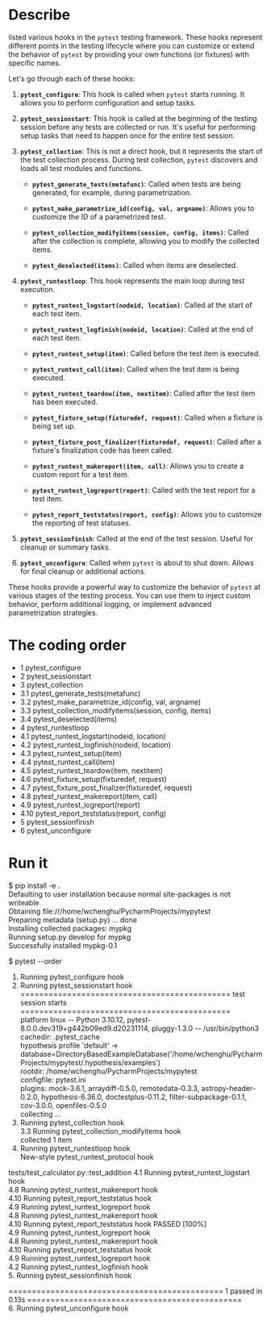 # Describe
listed various hooks in the `pytest` testing framework. These hooks represent different points in the testing lifecycle where you can customize or extend the behavior of `pytest` by providing your own functions (or fixtures) with specific names.

Let's go through each of these hooks:

1. **`pytest_configure`**: This hook is called when `pytest` starts running. It allows you to perform configuration and setup tasks.

2. **`pytest_sessionstart`**: This hook is called at the beginning of the testing session before any tests are collected or run. It's useful for performing setup tasks that need to happen once for the entire test session.

3. **`pytest_collection`**: This is not a direct hook, but it represents the start of the test collection process. During test collection, `pytest` discovers and loads all test modules and functions.

   - **`pytest_generate_tests(metafunc)`**: Called when tests are being generated, for example, during parametrization.

   - **`pytest_make_parametrize_id(config, val, argname)`**: Allows you to customize the ID of a parametrized test.

   - **`pytest_collection_modifyitems(session, config, items)`**: Called after the collection is complete, allowing you to modify the collected items.

   - **`pytest_deselected(items)`**: Called when items are deselected.

4. **`pytest_runtestloop`**: This hook represents the main loop during test execution.

   - **`pytest_runtest_logstart(nodeid, location)`**: Called at the start of each test item.

   - **`pytest_runtest_logfinish(nodeid, location)`**: Called at the end of each test item.

   - **`pytest_runtest_setup(item)`**: Called before the test item is executed.

   - **`pytest_runtest_call(item)`**: Called when the test item is being executed.

   - **`pytest_runtest_teardow(item, nextitem)`**: Called after the test item has been executed.

   - **`pytest_fixture_setup(fixturedef, request)`**: Called when a fixture is being set up.

   - **`pytest_fixture_post_finalizer(fixturedef, request)`**: Called after a fixture's finalization code has been called.

   - **`pytest_runtest_makereport(item, call)`**: Allows you to create a custom report for a test item.

   - **`pytest_runtest_logreport(report)`**: Called with the test report for a test item.

   - **`pytest_report_teststatus(report, config)`**: Allows you to customize the reporting of test statuses.

5. **`pytest_sessionfinish`**: Called at the end of the test session. Useful for cleanup or summary tasks.

6. **`pytest_unconfigure`**: Called when `pytest` is about to shut down. Allows for final cleanup or additional actions.

These hooks provide a powerful way to customize the behavior of `pytest` at various stages of the testing process. You can use them to inject custom behavior, perform additional logging, or implement advanced parametrization strategies.
# The coding order
 - 1 pytest_configure 
 - 2 pytest_sessionstart 
 - 3 pytest_collection 
 - 3.1 pytest_generate_tests(metafunc)
 - 3.2 pytest_make_parametrize_id(config, val, argname) 
 - 3.3 pytest_collection_modifyitems(session, config, items) 
 - 3.4 pytest_deselected(items) 
 - 4 pytest_runtestloop 
 - 4.1 pytest_runtest_logstart(nodeid, location) 
 - 4.2 pytest_runtest_logfinish(nodeid, location) 
 - 4.3 pytest_runtest_setup(item) 
 - 4.4 pytest_runtest_call(item)
 - 4.5 pytest_runtest_teardow(item, nextitem) 
 - 4.6 pytest_fixture_setup(fixturedef, request) 
 - 4.7 pytest_fixture_post_finalizer(fixturedef, request) 
 - 4.8 pytest_runtest_makereport(item, call) 
 - 4.9 pytest_runtest_logreport(report) 
 - 4.10 pytest_report_teststatus(report, config) 
 - 5 pytest_sessionfinish
 - 6 pytest_unconfigure
# Run it
$ pip install -e .  
Defaulting to user installation because normal site-packages is not writeable  
Obtaining file:///home/wchenghu/PycharmProjects/mypytest  
  Preparing metadata (setup.py) ... done  
Installing collected packages: mypkg  
  Running setup.py develop for mypkg  
Successfully installed mypkg-0.1  

$ pytest --order  
1. Running pytest_configure hook  
2. Running pytest_sessionstart hook  
============================================= test session starts =============================================  
platform linux -- Python 3.10.12, pytest-8.0.0.dev319+g442b09ed9.d20231114, pluggy-1.3.0 -- /usr/bin/python3  
cachedir: .pytest_cache  
hypothesis profile 'default' -> database=DirectoryBasedExampleDatabase('/home/wchenghu/PycharmProjects/mypytest/.hypothesis/examples')  
rootdir: /home/wchenghu/PycharmProjects/mypytest  
configfile: pytest.ini  
plugins: mock-3.6.1, arraydiff-0.5.0, remotedata-0.3.3, astropy-header-0.2.0, hypothesis-6.36.0, doctestplus-0.11.2, filter-subpackage-0.1.1, cov-3.0.0, openfiles-0.5.0  
collecting ...  
3. Running pytest_collection hook  
3.3 Running pytest_collection_modifyitems hook  
collected 1 item                                                                                                
4. Running pytest_runtestloop hook  
New-style pytest_runtest_protocol hook  

tests/test_calculator.py::test_addition 
4.1 Running pytest_runtest_logstart hook  
4.8 Running pytest_runtest_makereport hook  
4.10 Running pytest_report_teststatus hook  
4.9 Running pytest_runtest_logreport hook  
4.8 Running pytest_runtest_makereport hook  
4.10 Running pytest_report_teststatus hook  PASSED                                                          [100%]  
4.9 Running pytest_runtest_logreport hook  
4.8 Running pytest_runtest_makereport hook  
4.10 Running pytest_report_teststatus hook  
4.9 Running pytest_runtest_logreport hook  
4.2 Running pytest_runtest_logfinish hook  
5. Running pytest_sessionfinish hook  


============================================== 1 passed in 0.13s ==============================================  
6. Running pytest_unconfigure hook  

